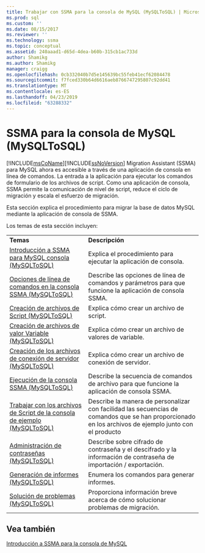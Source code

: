 ```yaml
---
title: Trabajar con SSMA para la consola de MySQL (MySQLToSQL) | Microsoft Docs
ms.prod: sql
ms.custom: ''
ms.date: 08/15/2017
ms.reviewer: ''
ms.technology: ssma
ms.topic: conceptual
ms.assetid: 240aaad1-d65d-4dea-b60b-315cb1ac733d
author: Shamikg
ms.author: Shamikg
manager: craigg
ms.openlocfilehash: 0cb332040b7d5e145639bc55feb41ecf62084478
ms.sourcegitcommit: f7fced330b64d6616aeb8766747295807c92dd41
ms.translationtype: MT
ms.contentlocale: es-ES
ms.lasthandoff: 04/23/2019
ms.locfileid: "63288332"
---
```

# <a name="working-with-ssma-for-mysql-console-mysqltosql"></a>SSMA para la consola de MySQL (MySQLToSQL)
[!INCLUDE[msCoName](../../includes/msconame_md.md)][!INCLUDE[ssNoVersion](../../includes/ssnoversion-md.md)] Migration Assistant (SSMA) para MySQL ahora es accesible a través de una aplicación de consola en línea de comandos. La entrada a la aplicación para ejecutar los comandos de formulario de los archivos de script. Como una aplicación de consola, SSMA permite la comunicación de nivel de script, reduce el ciclo de migración y escala el esfuerzo de migración.  
  
Esta sección explica el procedimiento para migrar la base de datos MySQL mediante la aplicación de consola de SSMA.  
  
Los temas de esta sección incluyen:  
  
|||  
|-|-|  
|**Temas**|**Descripción**|  
|[Introducción a SSMA para MySQL consola &#40;MySQLToSQL&#41;](../../ssma/mysql/getting-started-with-ssma-for-mysql-console-mysqltosql.md)|Explica el procedimiento para ejecutar la aplicación de consola.|  
|[Opciones de línea de comandos en la consola SSMA &#40;MySQLToSQL&#41;](../../ssma/mysql/command-line-options-in-ssma-console-mysqltosql.md)|Describe las opciones de línea de comandos y parámetros para que funcione la aplicación de consola SSMA.|  
|[Creación de archivos de Script &#40;MySQLToSQL&#41;](../../ssma/mysql/creating-script-files-mysqltosql.md)|Explica cómo crear un archivo de script.|  
|[Creación de archivos de valor Variable &#40;MySQLToSQL&#41;](../../ssma/mysql/creating-variable-value-files-mysqltosql.md)|Explica cómo crear un archivo de valores de variable.|  
|[Creación de los archivos de conexión de servidor &#40;MySQLToSQL&#41;](../../ssma/mysql/creating-the-server-connection-files-mysqltosql.md)|Explica cómo crear un archivo de conexión de servidor.|  
|[Ejecución de la consola SSMA &#40;MySQLToSQL&#41;](../../ssma/mysql/executing-the-ssma-console-mysqltosql.md)|Describe la secuencia de comandos de archivo para que funcione la aplicación de consola SSMA.|  
|[Trabajar con los archivos de Script de la consola de ejemplo &#40;MySQLToSQL&#41;](../../ssma/mysql/working-with-the-sample-console-script-files-mysqltosql.md)|Describe la manera de personalizar con facilidad las secuencias de comandos que se han proporcionado en los archivos de ejemplo junto con el producto|  
|[Administración de contraseñas &#40;MySQLToSQL&#41;](../../ssma/mysql/managing-passwords-mysqltosql.md)|Describe sobre cifrado de contraseña y el descifrado y la información de contraseña de importación / exportación.|  
|[Generación de informes &#40;MySQLToSQL&#41;](../../ssma/mysql/generating-reports-mysqltosql.md)|Enumera los comandos para generar informes.|  
|[Solución de problemas &#40;MySQLToSQL&#41;](../../ssma/mysql/troubleshooting-mysqltosql.md)|Proporciona información breve acerca de cómo solucionar problemas de migración.|  
  
## <a name="see-also"></a>Vea también  
[Introducción a SSMA para la consola de MySQL](getting-started-with-ssma-for-mysql-console-mysqltosql.md)  
  
